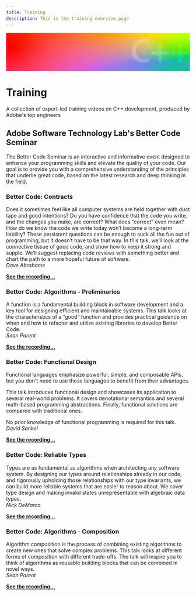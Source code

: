 ```yaml
---
title: Training
description: This is the training overview page
---
```


<Hero slots="image, heading, text1"/>

![Hero image](../images/header_gradient.jpg)

# Training

A collection of expert-led training videos on C++ development, produced by Adobe's top engineers

## Adobe Software Technology Lab's Better Code Seminar

The Better Code Seminar is an interactive and informative event designed to
enhance your programming skills and elevate the quality of your code. Our goal
is to provide you with a comprehensive understanding of the principles that
underlie great code, based on the latest research and deep thinking in the
field.

### Better Code: Contracts

Does it sometimes feel like all computer systems are held together with duct
tape and good intentions? Do you have confidence that the code you write, and
the changes you make, are correct? What does “correct” even mean? How do we know
the code we write today won’t become a long-term liability? These persistent
questions can be enough to suck all the fun out of programming, but it doesn’t
have to be that way. In this talk, we’ll look at the connective tissue of good
code, and show how to keep it strong and supple. We’ll suggest replacing code
reviews with something better and chart the path to a more hopeful future of
software.  
*Dave Abrahams*

[**See the recording...**](https://www.youtube.com/watch?v=dQw4w9WgXcQ)

### Better Code: Algorithms - Preliminaries

A function is a fundamental building block in software development and a key
tool for designing efficient and maintainable systems. This talk looks at the
characteristics of a “good” function and provides practical guidance on when and
how to refactor and utilize existing libraries to develop Better Code.  
*Sean Parent*

[**See the recording...**](https://www.youtube.com/watch?v=dQw4w9WgXcQ)

### Better Code: Functional Design

Functional languages emphasize powerful, simple, and composable APIs, but you
don't need to use these languages to benefit from their advantages.

This talk introduces functional design and showcases its application to several
real-world problems. It covers denotational semantics and several math-based
programming abstractions. Finally, functional solutions are compared with
traditional ones.

No prior knowledge of functional programming is required for this talk.  
*David Sankel*

[**See the recording...**](https://www.youtube.com/watch?v=dQw4w9WgXcQ)

### Better Code: Reliable Types

Types are as fundamental as algorithms when architecting any software system. By
designing our types around relationships already in our code, and rigorously
upholding those relationships with our type invariants, we can build more
reliable systems that are easier to reason about. We cover type design and
making invalid states unrepresentable with algebraic data types.  
*Nick DeMarco*

[**See the recording...**](https://www.youtube.com/watch?v=dQw4w9WgXcQ)

### Better Code: Algorithms - Composition

Algorithm composition is the process of combining existing algorithms to create
new ones that solve complex problems. This talk looks at different forms of
composition with different trade-offs. The talk will inspire you to think of
algorithms as reusable building blocks that can be combined in novel ways.  
*Sean Parent*

[**See the recording...**](https://www.youtube.com/watch?v=dQw4w9WgXcQ)
